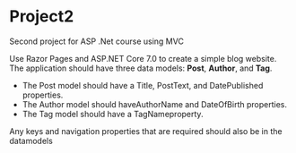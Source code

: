 # Project2
Second project for ASP .Net course using MVC

Use Razor Pages and ASP.NET Core 7.0 to create a simple blog website. 
The application should have three data models: **Post**, **Author**, and **Tag**. 
- The Post model should have a Title, PostText, and DatePublished properties. 
- The Author model should haveAuthorName and DateOfBirth properties. 
- The Tag model should have a TagNameproperty. 

Any keys and navigation properties that are required should also be in the datamodels
